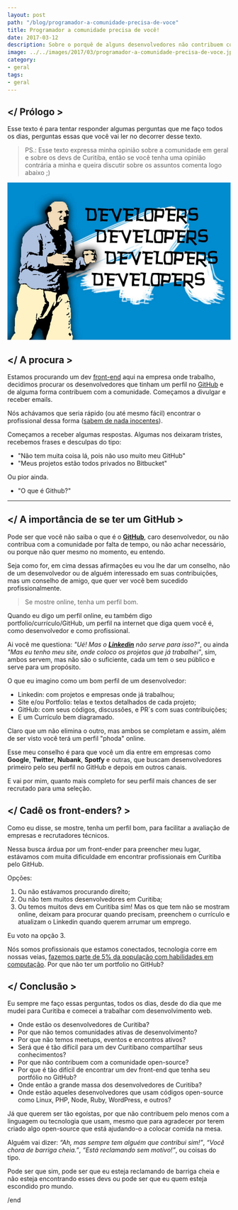 ```yaml
---
layout: post
path: "/blog/programador-a-comunidade-precisa-de-voce"
title: Programador a comunidade precisa de você!
date: 2017-03-12
description: Sobre o porquê de alguns desenvolvedores não contribuem com a comunidade open-source.
image: ../../images/2017/03/programador-a-comunidade-precisa-de-voce.jpeg
category:
- geral
tags:
- geral
---
```


## </ Prólogo >

Esse texto é para tentar responder algumas perguntas que me faço todos os dias, perguntas essas que você vai ler no decorrer desse texto.

> PS.: Esse texto expressa minha opinião sobre a comunidade em geral e sobre os devs de Curitiba, então se você tenha uma opinião contrária a minha e queira discutir sobre os assuntos comenta logo abaixo ;)

![Programador a comunidade precisa de você!](../../images/2017/03/programador-a-comunidade-precisa-de-voce.jpeg)

## </ A procura >

Estamos procurando um dev [front-end](https://github.com/lojaskd/frontend-challenge) aqui na empresa onde trabalho, decidimos procurar os desenvolvedores que tinham um perfil no [GitHub](https://github.com/) e de alguma forma contribuem com a comunidade. Começamos a divulgar e receber emails.

Nós achávamos que seria rápido (ou até mesmo fácil) encontrar o profissional dessa forma ([sabem de nada inocentes](http://portalrtn.com.br/wp-content/uploads/2014/05/1reproducao30.jpg)).

Começamos a receber algumas respostas. Algumas nos deixaram tristes, recebemos frases e desculpas do tipo:

* "Não tem muita coisa lá, pois não uso muito meu GitHub"
* "Meus projetos estão todos privados no Bitbucket"

Ou pior ainda.

* "O que é Github?"

---

## </ A importância de se ter um GitHub >

Pode ser que você não saiba o que é o **[GitHub](https://github.com/)**, caro desenvolvedor, ou não contribua com a comunidade por falta de tempo, ou não achar necessário, ou porque não quer mesmo no momento, eu entendo.

Seja como for, em cima dessas afirmações eu vou lhe dar um conselho, não de um desenvolvedor ou de alguém interessado em suas contribuições, mas um conselho de amigo, que quer ver você bem sucedido profissionalmente.

> Se mostre online, tenha um perfil bom.

Quando eu digo um perfil online, eu também digo portfolio/currículo/GitHub, um perfil na internet que diga quem você é, como desenvolvedor e como profissional.

Ai você me questiona: _"Ué! Mas o **[Linkedin](https://www.linkedin.com/)** não serve para isso?"_, ou ainda _"Mas eu tenho meu site, onde coloco os projetos que já trabalhei"_, sim, ambos servem, mas não são o suficiente, cada um tem o seu público e serve para um propósito.

O que eu imagino como um bom perfil de um desenvolvedor:

* Linkedin: com projetos e empresas onde já trabalhou;
* Site e/ou Portfolio: telas e textos detalhados de cada projeto;
* GitHub: com seus códigos, discussões, e PR`s com suas contribuições;
* E um Currículo bem diagramado.

Claro que um não elimina o outro, mas ambos se completam e assim, além de ser visto você terá um perfil "phoda" online.

Esse meu conselho é para que você um dia entre em empresas como **Google**, **Twitter**, **Nubank**, **Spotfy** e outras, que buscam desenvolvedores primeiro pelo seu perfil no GitHub e depois em outros canais.

E vai por mim, quanto mais completo for seu perfil mais chances de ser recrutado para uma seleção.

## </ Cadê os front-enders? >

Como eu disse, se mostre, tenha um perfil bom, para facilitar a avaliação de empresas e recrutadores técnicos.

Nessa busca árdua por um front-ender para preencher meu lugar, estávamos com muita dificuldade em encontrar profissionais em Curitiba pelo GitHub.

Opções:

1. Ou não estávamos procurando direito;
3. Ou  não tem muitos desenvolvedores em Curitiba;
4. Ou temos muitos devs em Curitiba sim! Mas os que tem não se mostram online, deixam para procurar quando precisam, preenchem o currículo e atualizam o Linkedin quando querem arrumar um emprego.

Eu voto na opção 3.

Nós somos profissionais que estamos conectados, tecnologia corre em nossas veias, [fazemos parte de 5% da população com habilidades em computação](https://www.nngroup.com/articles/computer-skill-levels/). Por que não ter um portfolio no GitHub?

## </ Conclusão >

Eu sempre me faço essas perguntas, todos os dias, desde do dia que me mudei para Curitiba e comecei a trabalhar com desenvolvimento web.

* Onde estão os desenvolvedores de Curitiba?
* Por que não temos comunidades ativas de desenvolvimento?
* Por que não temos meetups, eventos e encontros ativos?
* Será que é tão difícil para um dev Curitibano compartilhar seus conhecimentos?
* Por que não contribuem com a comunidade open-source?
* Por que é tão difícil de encontrar um dev front-end que tenha seu portfólio no GitHub?
* Onde então a grande massa dos desenvolvedores de Curitiba?
* Onde estão aqueles desenvolvedores que usam códigos open-source como Linux, PHP, Node, Ruby, WordPress, e outros?

Já que querem ser tão egoístas, por que não contribuem pelo menos com a linguagem ou tecnologia que usam, mesmo que para agradecer por terem criado algo open-source que está ajudando-o a colocar comida na mesa.

Alguém vai dizer: _“Ah, mas sempre tem alguém que contribui sim!”_, _“Você chora de barriga cheia.”_, _“Está reclamando sem motivo!”_, ou coisas do tipo.

Pode ser que sim, pode ser que eu esteja reclamando de barriga cheia e não esteja encontrando esses devs ou pode ser que eu quem esteja escondido pro mundo.

/end